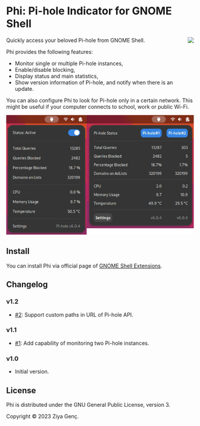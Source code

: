 # Phi: Pi-hole Indicator for GNOME Shell
[<img src="https://raw.githubusercontent.com/ziyagenc/phi/main/img/get-it-on-gnome-extensions.png" height="150" align="right">](https://extensions.gnome.org/extension/6400/phi-pi-hole-indicator/)
Quickly access your beloved Pi-hole from GNOME Shell.

Phi provides the following features:
- Monitor single or multiple Pi-hole instances,
- Enable/disable blocking,
- Display status and main statistics,
- Show version information of Pi-hole, and notify when there is an update.

You can also configure Phi to look for Pi-hole only in a certain network. This might be useful if your computer connects to school, work or public Wi-Fi.

![Phi Screenshot](img/phi.png)

## Install
You can install Phi via official page of [GNOME Shell Extensions](https://extensions.gnome.org/extension/6400/phi-pi-hole-indicator/).

## Changelog

### v1.2
- [#2](https://github.com/ziyagenc/phi/issues/2): Support custom paths in URL of Pi-hole API.
### v1.1
- [#1](https://github.com/ziyagenc/phi/issues/1): Add capability of monitoring two Pi-hole instances.
### v1.0
- Initial version.

## License

Phi is distributed under the GNU General Public License, version 3.

Copyright © 2023 Ziya Genç.
